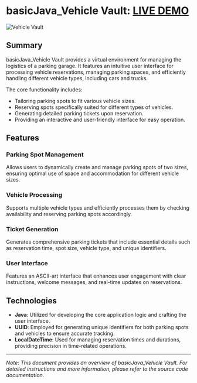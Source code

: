 # basicJava_Vehicle Vault: [LIVE DEMO](https://replit.com/@shcoobz/basicJava-vehicle-vault)

![Vehicle Vault](src/main/resources/img/vehicleVault.png)

## Summary

basicJava_Vehicle Vault provides a virtual environment for managing the logistics of a parking garage. It features an intuitive user interface for processing vehicle reservations, managing parking spaces, and efficiently handling different vehicle types, including cars and trucks.

The core functionality includes:

- Tailoring parking spots to fit various vehicle sizes.
- Reserving spots specifically suited for different types of vehicles.
- Generating detailed parking tickets upon reservation.
- Providing an interactive and user-friendly interface for easy operation.

## Features

### Parking Spot Management

Allows users to dynamically create and manage parking spots of two sizes, ensuring optimal use of space and accommodation for different vehicle sizes.

### Vehicle Processing

Supports multiple vehicle types and efficiently processes them by checking availability and reserving parking spots accordingly.

### Ticket Generation

Generates comprehensive parking tickets that include essential details such as reservation time, spot size, vehicle type, and unique identifiers.

### User Interface

Features an ASCII-art interface that enhances user engagement with clear instructions, welcome messages, and real-time updates on reservations.

## Technologies

- **Java**: Utilized for developing the core application logic and crafting the user interface.
- **UUID**: Employed for generating unique identifiers for both parking spots and vehicles to ensure accurate tracking.
- **LocalDateTime**: Used for managing reservation times and durations, providing precision in time-related operations.

---

_Note: This document provides an overview of basicJava_Vehicle Vault. For detailed instructions and more information, please refer to the source code documentation._
